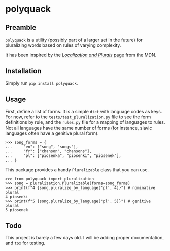 # polyquack

## Preamble

`polyquack` is a utility (possibly part of a larger set in the future) for pluralizing words based on rules of varying complexity.

It has been inspired by the [*Localization and Plurals* page](https://developer.mozilla.org/en-US/docs/Mozilla/Localization/Localization_and_Plurals) from the MDN.

## Installation

Simply run `pip install polyquack`.

## Usage

First, define a list of forms. It is a simple `dict` with language codes as keys. For now, refer to the `tests/test_pluralization.py` file to see the form definitions by rule, and the `rules.py` file for a mapping of languages to rules. Not all languages have the same number of forms (for instance, slavic languages often have a genitive plural form).

    >>> song_forms = {
    ...     "en": ["song", "songs"],
    ...     "fr": ["chanson", "chansons"],
    ...     "pl": ["piosenka", "piosenki", "piosenek"],
    ... }

This package provides a handy `Pluralizable` class that you can use.

    >>> from polyquack import pluralization
    >>> song = pluralization.Pluralizable(forms=song_forms)
    >>> print(f"4 {song.pluralize_by_language('pl', 4)}") # nominative plural
    4 piosenki
    >>> print(f"5 {song.pluralize_by_language('pl', 5)}") # genitive plural
    5 piosenek

## Todo

This project is barely a few days old. I will be adding proper documentation, and `tox` for testing.